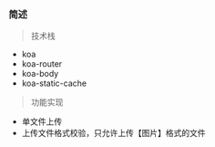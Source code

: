 ### 简述             
> 技术栈
- koa             
- koa-router             
- koa-body             
- koa-static-cache             


> 功能实现
- 单文件上传             
- 上传文件格式校验，只允许上传【图片】格式的文件                